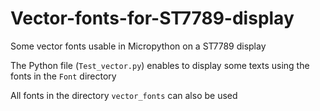 # Vector-fonts-for-ST7789-display
Some vector fonts usable in Micropython on a ST7789 display

The Python file (`Test_vector.py`) enables to display some texts using the fonts in the `Font` directory

All fonts in the directory `vector_fonts` can also be used
